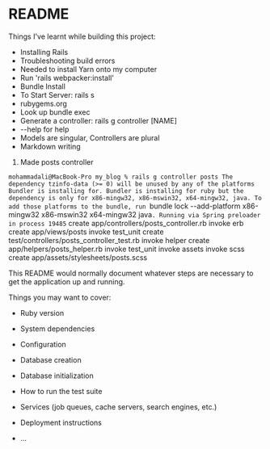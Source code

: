 # README

Things I've learnt while building this project:

- Installing Rails
- Troubleshooting build errors
- Needed to install Yarn onto my computer
- Run 'rails webpacker:install'
- Bundle Install
- To Start Server: rails s
- rubygems.org
- Look up bundle exec
- Generate a controller: rails g controller [NAME]
- --help for help
- Models are singular, Controllers are plural
- Markdown writing

1) Made posts controller 

`mohammadali@MacBook-Pro my_blog % rails g controller posts
The dependency tzinfo-data (>= 0) will be unused by any of the platforms Bundler is installing for. Bundler is installing for ruby but the dependency is only for x86-mingw32, x86-mswin32, x64-mingw32, java. To add those platforms to the bundle, run `bundle lock --add-platform x86-mingw32 x86-mswin32 x64-mingw32 java`.
Running via Spring preloader in process 19485`
      create  app/controllers/posts_controller.rb
      invoke  erb
      create    app/views/posts
      invoke  test_unit
      create    test/controllers/posts_controller_test.rb
      invoke  helper
      create    app/helpers/posts_helper.rb
      invoke    test_unit
      invoke  assets
      invoke    scss
      create      app/assets/stylesheets/posts.scss


This README would normally document whatever steps are necessary to get the
application up and running.

Things you may want to cover:

* Ruby version

* System dependencies

* Configuration

* Database creation

* Database initialization

* How to run the test suite

* Services (job queues, cache servers, search engines, etc.)

* Deployment instructions

* ...
